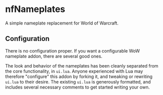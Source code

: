 nfNameplates
============

A simple nameplate replacement for World of Warcraft.


Configuration
-------------

There is no configuration proper. If you want a configurable WoW nameplate addon, there are several good ones.

The look and behavior of the nameplates has been cleanly separated from the core functionality, in `ui.lua`. Anyone experienced with Lua may therefore "configure" this addon by forking it, and tweaking or rewriting `ui.lua` to their desire. The existing `ui.lua` is generously formatted, and includes several necessary comments to get started writing your own.
